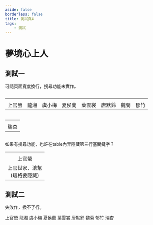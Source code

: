 ```yaml
---
aside: false
borderless: false
title: 測試頁4
tags:
    - 測試
---
```


# 夢境心上人

## 測試一

可隨頁面寬度換行，搜尋功能未實作。

<div style="display: flex; flex-wrap: wrap;">
    <div>
        <table>
            <tr><td><Girl4Icon :size="`medium`"></Girl4Icon></td></tr>
            <tr><td style="text-align: center;">上官螢</td></tr>
        </table>
    </div>
    <div>
        <table>
            <tr><td><Girl8Icon :size="`medium`"></Girl8Icon></td></tr>
            <tr><td style="text-align: center;">龍湘</td></tr>
        </table>
    </div>
    <div>
        <table>
            <tr><td><Girl3Icon :size="`medium`"></Girl3Icon></td></tr>
            <tr><td style="text-align: center;">虞小梅</td></tr>
        </table>
    </div>
    <div>
        <table>
            <tr><td><Girl5Icon :size="`medium`"></Girl5Icon></td></tr>
            <tr><td style="text-align: center;">夏侯蘭</td></tr>
        </table>
    </div>
    <div>
        <table>
            <tr><td><Girl2Icon :size="`medium`"></Girl2Icon></td></tr>
            <tr><td style="text-align: center;">葉雲裳</td></tr>
        </table>
    </div>
    <div>
        <table>
            <tr><td><Girl0Icon :size="`medium`"></Girl0Icon></td></tr>
            <tr><td style="text-align: center;">唐默鈴</td></tr>
        </table>
    </div>
    <div>
        <table>
            <tr><td><Girl7Icon :size="`medium`"></Girl7Icon></td></tr>
            <tr><td style="text-align: center;">魏菊</td></tr>
        </table>
    </div>
    <div>
        <table>
            <tr><td><Girl6Icon :size="`medium`"></Girl6Icon></td></tr>
            <tr><td style="text-align: center;">郁竹</td></tr>
        </table>
    </div>
    <div>
        <table>
            <tr><td><Girl1Icon :size="`medium`"></Girl1Icon></td></tr>
            <tr><td style="text-align: center;">瑞杏</td></tr>
        </table>
    </div>
</div>

如果有搜尋功能，也許在table內弄隱藏第三行塞關鍵字？

<div>
    <table>
        <tr><td><Girl4Icon :size="`medium`"></Girl4Icon></td></tr>
        <tr><td style="text-align: center;">上官螢</td></tr>
        <tr><td style="text-align: center;">上官世家、滄幫<br>(這格要隱藏)</td></tr>
    </table>
</div>

## 測試二

失敗作，換不了行。

<BTable :horizontal=true>
    <tr>
        <td :unsortable=true><Girl4Icon :size="`medium`"></Girl4Icon></td>
        <td :unsortable=true>上官螢</td>
    </tr>
    <tr>
        <td><Girl8Icon :size="`medium`"></Girl8Icon></td>
        <td>龍湘</td>
    </tr>
    <tr>
        <td><Girl3Icon :size="`medium`"></Girl3Icon></td>
        <td>虞小梅</td>
    </tr>
    <tr>
        <td><Girl5Icon :size="`medium`"></Girl5Icon></td>
        <td>夏侯蘭</td>
    </tr>
    <tr>
        <td><Girl2Icon :size="`medium`"></Girl2Icon></td>
        <td>葉雲裳</td>
    </tr>
    <tr>
        <td><Girl0Icon :size="`medium`"></Girl0Icon></td>
        <td>唐默鈴</td>
    </tr>
    <tr>
        <td><Girl7Icon :size="`medium`"></Girl7Icon></td>
        <td>魏菊</td>
    </tr>
    <tr>
        <td><Girl6Icon :size="`medium`"></Girl6Icon></td>
        <td>郁竹</td>
    </tr>
    <tr>
        <td><Girl1Icon :size="`medium`"></Girl1Icon></td>
        <td>瑞杏</td>
    </tr>
</BTable>
